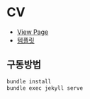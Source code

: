 # CV

* [View Page](https://minjaekkk.github.io)
* [템플릿](https://github.com/sproogen/modern-resume-theme)

## 구동방법

```bash
bundle install
bundle exec jekyll serve
```

